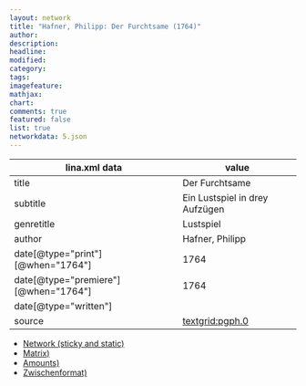 ```yaml
---
layout: network
title: "Hafner, Philipp: Der Furchtsame (1764)"
author:
description:
headline:
modified:
category:
tags:
imagefeature: 
mathjax: 
chart: 
comments: true
featured: false
list: true
networkdata: 5.json
---
```

lina.xml data  | value
------------- | -------------
title|Der Furchtsame
subtitle|Ein Lustspiel in drey Aufzügen
genretitle|Lustspiel
author|Hafner, Philipp
date[@type="print"][@when="1764"]|1764
date[@type="premiere"][@when="1764"]|1764
date[@type="written"]|
source|[textgrid:pgph.0](https://textgridlab.org/1.0/tgcrud-public/rest/textgrid:pgph.0/data)



* [Network (sticky and static)](/linas/network5)
* [Matrix)](/linas/matrix5)
* [Amounts)](/linas/amount5)
* [Zwischenformat)](/linas/lina5 )
